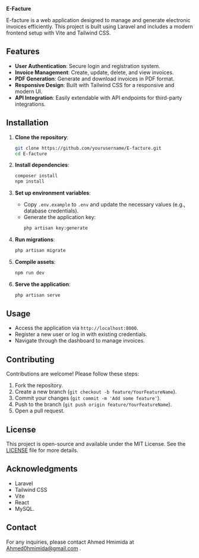 **E-Facture**

E-facture is a web application designed to manage and generate electronic invoices efficiently. This project is built using Laravel and includes a modern frontend setup with Vite and Tailwind CSS.

## Features

- **User Authentication**: Secure login and registration system.
- **Invoice Management**: Create, update, delete, and view invoices.
- **PDF Generation**: Generate and download invoices in PDF format.
- **Responsive Design**: Built with Tailwind CSS for a responsive and modern UI.
- **API Integration**: Easily extendable with API endpoints for third-party integrations.

## Installation

1. **Clone the repository**:
   ```bash
   git clone https://github.com/yourusername/E-facture.git
   cd E-facture
   ```

2. **Install dependencies**:
   ```bash
   composer install
   npm install
   ```

3. **Set up environment variables**:
    - Copy `.env.example` to `.env` and update the necessary values (e.g., database credentials).
    - Generate the application key:
      ```bash
      php artisan key:generate
      ```

4. **Run migrations**:
   ```bash
   php artisan migrate
   ```

5. **Compile assets**:
   ```bash
   npm run dev
   ```

6. **Serve the application**:
   ```bash
   php artisan serve
   ```

## Usage

- Access the application via `http://localhost:8000`.
- Register a new user or log in with existing credentials.
- Navigate through the dashboard to manage invoices.

## Contributing

Contributions are welcome! Please follow these steps:

1. Fork the repository.
2. Create a new branch (`git checkout -b feature/YourFeatureName`).
3. Commit your changes (`git commit -m 'Add some feature'`).
4. Push to the branch (`git push origin feature/YourFeatureName`).
5. Open a pull request.

## License

This project is open-source and available under the MIT License. See the [LICENSE](LICENSE) file for more details.

## Acknowledgments

- Laravel
- Tailwind CSS
- Vite
- React
- MySQL.

## Contact

For any inquiries, please contact Ahmed Hmimida at Ahmed0hmimida@gmail.com .
```
